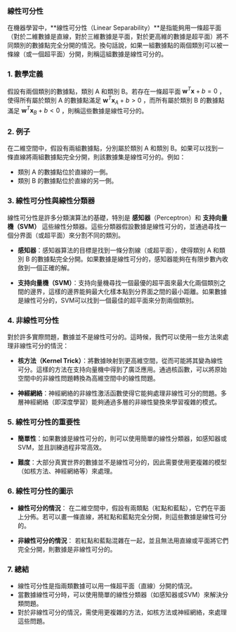 ### 線性可分性

在機器學習中，**線性可分性（Linear Separability）**是指能夠用一條超平面（對於二維數據是直線，對於三維數據是平面，對於更高維的數據是超平面）將不同類別的數據點完全分開的情況。換句話說，如果一組數據點的兩個類別可以被一條線（或一個超平面）分開，則稱這組數據是線性可分的。

### 1. **數學定義**
假設有兩個類別的數據點，類別 A 和類別 B。若存在一條超平面  $`\mathbf{w}^T \mathbf{x} + b = 0`$ ，使得所有屬於類別 A 的數據點滿足  $`\mathbf{w}^T \mathbf{x}_A + b > 0`$ ，而所有屬於類別 B 的數據點滿足  $`\mathbf{w}^T \mathbf{x}_B + b < 0`$ ，則稱這些數據是線性可分的。

### 2. **例子**
在二維空間中，假設有兩組數據點，分別屬於類別 A 和類別 B。如果可以找到一條直線將兩組數據點完全分開，則該數據集是線性可分的。例如：

- 類別 A 的數據點位於直線的一側。
- 類別 B 的數據點位於直線的另一側。

### 3. **線性可分性與線性分類器**
線性可分性是許多分類演算法的基礎，特別是 **感知器**（Perceptron）和 **支持向量機（SVM）** 這些線性分類器。這些分類器假設數據是線性可分的，並通過尋找一個分界面（或超平面）來分割不同的類別。

- **感知器**：感知器算法的目標是找到一條分割線（或超平面），使得類別 A 和類別 B 的數據點完全分開。如果數據是線性可分的，感知器能夠在有限步數內收斂到一個正確的解。
  
- **支持向量機（SVM）**：支持向量機尋找一個最優的超平面來最大化兩個類別之間的邊界，這樣的邊界能夠最大化樣本點到分界面之間的最小距離。如果數據是線性可分的，SVM可以找到一個最佳的超平面來分割兩個類別。

### 4. **非線性可分性**
對於許多實際問題，數據並不是線性可分的。這時候，我們可以使用一些方法來處理非線性可分的情況：

- **核方法（Kernel Trick）**：將數據映射到更高維空間，從而可能將其變為線性可分。這樣的方法在支持向量機中得到了廣泛應用。通過核函數，可以將原始空間中的非線性問題轉換為高維空間中的線性問題。

- **神經網絡**：神經網絡的非線性激活函數使得它能夠處理非線性可分的問題。多層神經網絡（即深度學習）能夠通過多層的非線性變換來學習複雜的模式。

### 5. **線性可分性的重要性**
- **簡單性**：如果數據是線性可分的，則可以使用簡單的線性分類器，如感知器或SVM，並且訓練過程非常高效。
  
- **難度**：大部分真實世界的數據並不是線性可分的，因此需要使用更複雜的模型（如核方法、神經網絡等）來處理。

### 6. **線性可分性的圖示**
- **線性可分的情況**：
  在二維空間中，假設有兩類點（紅點和藍點），它們在平面上分佈。若可以畫一條直線，將紅點和藍點完全分開，則這些數據是線性可分的。

- **非線性可分的情況**：
  若紅點和藍點混雜在一起，並且無法用直線或平面將它們完全分開，則數據是非線性可分的。

### 7. **總結**
- 線性可分性是指兩類數據可以用一條超平面（直線）分開的情況。
- 當數據線性可分時，可以使用簡單的線性分類器（如感知器或SVM）來解決分類問題。
- 對於非線性可分的情況，需使用更複雜的方法，如核方法或神經網絡，來處理這些問題。
